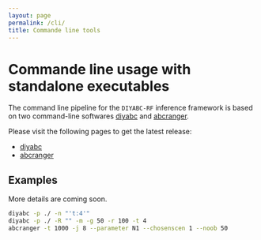 ```yaml
---
layout: page
permalink: /cli/
title: Commande line tools
---
```


# Commande line usage with standalone executables

The command line pipeline for the `DIYABC-RF` inference framework is based on two command-line softwares 
[diyabc](https://github.com/diyabc/diyabc) and [abcranger](https://github.com/diyabc/abcranger).

Please visit the following pages to get the latest release:

- [diyabc](https://github.com/diyabc/diyabc/releases/latest)
- [abcranger](https://github.com/diyabc/abcranger/releases/latest)

## Examples

More details are coming soon.


```sh
diyabc -p ./ -n "'t:4'"
diyabc -p ./ -R "" -m -g 50 -r 100 -t 4
abcranger -t 1000 -j 8 --parameter N1 --chosenscen 1 --noob 50
```
